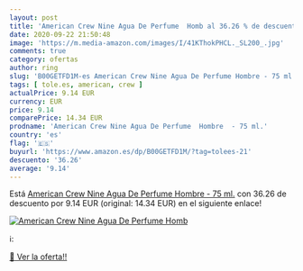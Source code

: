 ```yaml
---
layout: post
title: 'American Crew Nine Agua De Perfume  Homb al 36.26 % de descuento'
date: 2020-09-22 21:50:48
image: 'https://m.media-amazon.com/images/I/41KThokPHCL._SL200_.jpg'
comments: true
category: ofertas
author: ring
slug: 'B00GETFD1M-es American Crew Nine Agua De Perfume Hombre - 75 ml.'
tags: [ tole.es, american, crew ]
actualPrice: 9.14 EUR
currency: EUR
price: 9.14
comparePrice: 14.34 EUR
prodname: 'American Crew Nine Agua De Perfume  Hombre  - 75 ml.'
country: 'es'
flag: '🇪🇸'
buyurl: 'https://www.amazon.es/dp/B00GETFD1M/?tag=tolees-21'
descuento: '36.26'
average: '9.14'
---
```


Está [American Crew Nine Agua De Perfume  Hombre  - 75 ml.](https://www.amazon.es/dp/B00GETFD1M/?tag=tolees-21) con 36.26 de descuento por 9.14 EUR (original: 14.34 EUR) en el siguiente enlace!

[![American Crew Nine Agua De Perfume  Homb](https://m.media-amazon.com/images/I/41KThokPHCL._SL200_.jpg)](https://www.amazon.es/dp/B00GETFD1M/?tag=tolees-21)

ℹ️:


[🛒 Ver la oferta!!](https://www.amazon.es/dp/B00GETFD1M/?tag=tolees-21)

